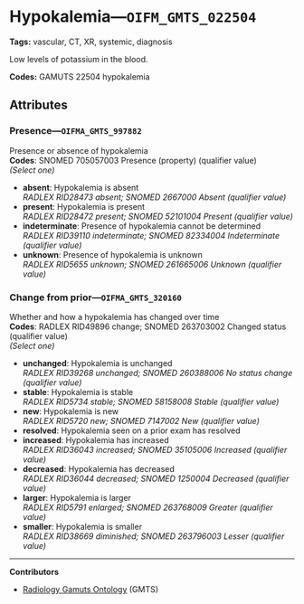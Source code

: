 # Hypokalemia—`OIFM_GMTS_022504`

**Tags:** vascular, CT, XR, systemic, diagnosis

Low levels of potassium in the blood.

**Codes:** GAMUTS 22504 hypokalemia

## Attributes

### Presence—`OIFMA_GMTS_997882`

Presence or absence of hypokalemia  
**Codes**: SNOMED 705057003 Presence (property) (qualifier value)  
*(Select one)*

- **absent**: Hypokalemia is absent  
_RADLEX RID28473 absent; SNOMED 2667000 Absent (qualifier value)_
- **present**: Hypokalemia is present  
_RADLEX RID28472 present; SNOMED 52101004 Present (qualifier value)_
- **indeterminate**: Presence of hypokalemia cannot be determined  
_RADLEX RID39110 indeterminate; SNOMED 82334004 Indeterminate (qualifier value)_
- **unknown**: Presence of hypokalemia is unknown  
_RADLEX RID5655 unknown; SNOMED 261665006 Unknown (qualifier value)_

### Change from prior—`OIFMA_GMTS_320160`

Whether and how a hypokalemia has changed over time  
**Codes**: RADLEX RID49896 change; SNOMED 263703002 Changed status (qualifier value)  
*(Select one)*

- **unchanged**: Hypokalemia is unchanged  
_RADLEX RID39268 unchanged; SNOMED 260388006 No status change (qualifier value)_
- **stable**: Hypokalemia is stable  
_RADLEX RID5734 stable; SNOMED 58158008 Stable (qualifier value)_
- **new**: Hypokalemia is new  
_RADLEX RID5720 new; SNOMED 7147002 New (qualifier value)_
- **resolved**: Hypokalemia seen on a prior exam has resolved  
- **increased**: Hypokalemia has increased  
_RADLEX RID36043 increased; SNOMED 35105006 Increased (qualifier value)_
- **decreased**: Hypokalemia has decreased  
_RADLEX RID36044 decreased; SNOMED 1250004 Decreased (qualifier value)_
- **larger**: Hypokalemia is larger  
_RADLEX RID5791 enlarged; SNOMED 263768009 Greater (qualifier value)_
- **smaller**: Hypokalemia is smaller  
_RADLEX RID38669 diminished; SNOMED 263796003 Lesser (qualifier value)_

---

**Contributors**

- [Radiology Gamuts Ontology](https://gamuts.net/) (GMTS)